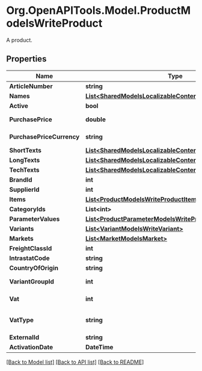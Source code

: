 # Org.OpenAPITools.Model.ProductModelsWriteProduct
A product.

## Properties

Name | Type | Description | Notes
------------ | ------------- | ------------- | -------------
**ArticleNumber** | **string** | The article number of the product. | [optional] 
**Names** | [**List&lt;SharedModelsLocalizableContent&gt;**](SharedModelsLocalizableContent.md) | The localized names of the product. | [optional] 
**Active** | **bool** | The current state of the product. | [optional] 
**PurchasePrice** | **double** | The purchase price in the currency defined in {Product.Models.Write.Product.PurchasePriceCurrency}. | [optional] 
**PurchasePriceCurrency** | **string** | The 3-letter ISO 4217 currency code for the amount given in {Product.Models.Write.Product.PurchasePrice}. | [optional] 
**ShortTexts** | [**List&lt;SharedModelsLocalizableContent&gt;**](SharedModelsLocalizableContent.md) | Localized short texts for the product. | [optional] 
**LongTexts** | [**List&lt;SharedModelsLocalizableContent&gt;**](SharedModelsLocalizableContent.md) | Localized long texts for the product. | [optional] 
**TechTexts** | [**List&lt;SharedModelsLocalizableContent&gt;**](SharedModelsLocalizableContent.md) | Localized tech texts for the product. | [optional] 
**BrandId** | **int** | The brand of the product. | [optional] 
**SupplierId** | **int** | The supplier id of the product. | [optional] 
**Items** | [**List&lt;ProductModelsWriteProductItem&gt;**](ProductModelsWriteProductItem.md) | The items belonging to the product. | [optional] 
**CategoryIds** | **List&lt;int&gt;** | The category ids the product belongs to. | [optional] 
**ParameterValues** | [**List&lt;ProductParameterModelsWriteProductParameterValue&gt;**](ProductParameterModelsWriteProductParameterValue.md) | The parameter values associated with the product. | [optional] 
**Variants** | [**List&lt;VariantModelsWriteVariant&gt;**](VariantModelsWriteVariant.md) | The variants for this product. | [optional] 
**Markets** | [**List&lt;MarketModelsMarket&gt;**](MarketModelsMarket.md) | The markets for this product | [optional] 
**FreightClassId** | **int** | ID of freight class | [optional] 
**IntrastatCode** | **string** | Intrastat code of the product | [optional] 
**CountryOfOrigin** | **string** | Country of orgin of product | [optional] 
**VariantGroupId** | **int** | ID of Variant Group to whom the product should be associated | [optional] 
**Vat** | **int** | ID or rate of VAT (On create and if no VAT is provided then default VAT will be used) | [optional] 
**VatType** | **string** | Defines how VAT parameter should be interpreted  Actual &#x3D; VAT parameter is interpreted as VAT rate  VatId &#x3D; VAT parameter is interpreted as VAT Id | [optional] 
**ExternalId** | **string** | External Id of the product. | [optional] 
**ActivationDate** | **DateTime** | Activation date for the product. | [optional] 

[[Back to Model list]](../README.md#documentation-for-models) [[Back to API list]](../README.md#documentation-for-api-endpoints) [[Back to README]](../README.md)

